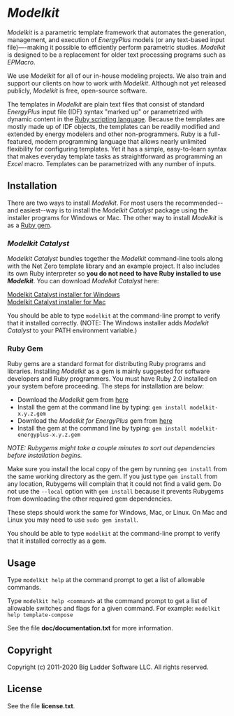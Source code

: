 # *Modelkit*

*Modelkit* is a parametric template framework that automates the generation, management, and execution of *EnergyPlus* models (or any text-based input file)—-making it possible to efficiently perform parametric studies. *Modelkit* is designed to be a replacement for older text processing programs such as *EPMacro*.

We use *Modelkit* for all of our in-house modeling projects. We also train and support our clients on how to work with *Modelkit*. Although not yet released publicly, *Modelkit* is free, open-source software.

The templates in *Modelkit* are plain text files that consist of standard *EnergyPlus* input file (IDF) syntax "marked up" or parametrized with dynamic content in the [Ruby scripting language](https://www.ruby-lang.org/). Because the templates are mostly made up of IDF objects, the templates can be readily modified and extended by energy modelers and other non-programmers. Ruby is a full-featured, modern programming language that allows nearly unlimited flexibility for configuring templates. Yet it has a simple, easy-to-learn syntax that makes everyday template tasks as straightforward as programming an *Excel* macro. Templates can be parametrized with any number of inputs.

## Installation

There are two ways to install *Modelkit*. For most users the recommended--and easiest--way is to install the *Modelkit Catalyst* package using the installer programs for Windows or Mac. The other way to install *Modelkit* is as a [Ruby gem](https://en.wikipedia.org/wiki/RubyGems).

### *Modelkit Catalyst*

*Modelkit Catalyst* bundles together the *Modelkit* command-line tools along with the Net Zero template library and an example project. It also includes its own Ruby interpreter so **you do not need to have Ruby installed to use *Modelkit***. You can download *Modelkit Catalyst* here:

[Modelkit Catalyst installer for Windows](http://downloads.bigladdersoftware.com/?ref=modelkit-catalyst-latest-win)  
[Modelkit Catalyst installer for Mac](http://downloads.bigladdersoftware.com/?ref=modelkit-catalyst-latest-mac)

You should be able to type `modelkit` at the command-line prompt to verify that it installed correctly. (NOTE: The Windows installer adds *Modelkit Catalyst* to your PATH environment variable.)

### Ruby Gem

Ruby gems are a standard format for distributing Ruby programs and libraries. Installing *Modelkit* as a gem is mainly suggested for software developers and Ruby programmers. You must have Ruby 2.0 installed on your system before proceeding. The steps for installation are below:

- Download the *Modelkit* gem from [here](http://downloads.bigladdersoftware.com/?ref=modelkit-gem-latest)
- Install the gem at the command line by typing: `gem install modelkit-x.y.z.gem`
- Download the *Modelkit for EnergyPlus* gem from [here](http://downloads.bigladdersoftware.com/?ref=modelkit-energyplus-gem-latest)
- Install the gem at the command line by typing: `gem install modelkit-energyplus-x.y.z.gem`

*NOTE: Rubygems might take a couple minutes to sort out dependencies before installation begins.*

Make sure you install the local copy of the gem by running `gem install` from the same working directory as the gem. If you just type `gem install` from any location, Rubygems will complain that it could not find a valid gem. Do not use the `--local` option with `gem install` because it prevents Rubygems from downloading the other required gem dependencies.

These steps should work the same for Windows, Mac, or Linux. On Mac and Linux you may need to use `sudo gem install`.

You should be able to type `modelkit` at the command-line prompt to verify that it installed correctly as a gem.

## Usage

Type `modelkit help` at the command prompt to get a list of allowable commands.

Type `modelkit help <command>` at the command prompt to get a list of allowable switches and flags for a given command. For example: `modelkit help template-compose`

See the file **doc/documentation.txt** for more information.

## Copyright

Copyright (c) 2011-2020 Big Ladder Software LLC. All rights reserved.

## License

See the file **license.txt**.

